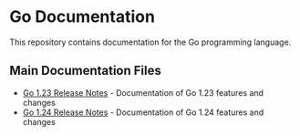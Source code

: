 # Go Documentation

This repository contains documentation for the Go programming language.

## Main Documentation Files

- [Go 1.23 Release Notes](go-1-23.md) - Documentation of Go 1.23 features and changes
- [Go 1.24 Release Notes](go-1-24.md) - Documentation of Go 1.24 features and changes
